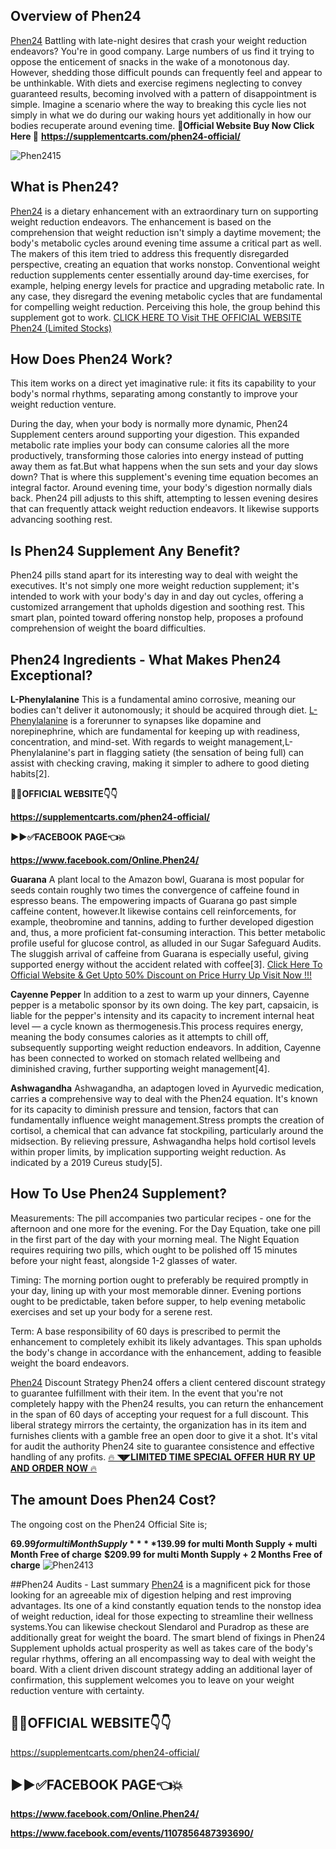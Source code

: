 ## Overview of Phen24
[Phen24](https://supplementcarts.com/phen24-official/) Battling with late-night desires that crash your weight reduction endeavors? You're in good company. Large numbers of us find it trying to oppose the enticement of snacks in the wake of a monotonous day. However, shedding those difficult pounds can frequently feel and appear to be unthinkable. With diets and exercise regimens neglecting to convey guaranteed results, becoming involved with a pattern of disappointment is simple. Imagine a scenario where the way to breaking this cycle lies not simply in what we do during our waking hours yet additionally in how our bodies recuperate around evening time.
**💊Official Website Buy Now Click Here 💊**
**https://supplementcarts.com/phen24-official/**

![Phen2415](https://github.com/user-attachments/assets/2d30ee6c-ae03-41a0-aaf0-633c98a21167)

## What is Phen24?
[Phen24](https://supplementcarts.com/phen24-official/) is a dietary enhancement with an extraordinary turn on supporting weight reduction endeavors. The enhancement is based on the comprehension that weight reduction isn't simply a daytime movement; the body's metabolic cycles around evening time assume a critical part as well. The makers of this item tried to address this frequently disregarded perspective, creating an equation that works nonstop.
Conventional weight reduction supplements center essentially around day-time exercises, for example, helping energy levels for practice and upgrading metabolic rate. In any case, they disregard the evening metabolic cycles that are fundamental for compelling weight reduction. Perceiving this hole, the group behind this supplement got to work.
[CLICK HERE TO Visit THE OFFICIAL WEBSITE Phen24 (Limited Stocks)](https://supplementcarts.com/phen24-official/)

## How Does Phen24 Work?
This item works on a direct yet imaginative rule: it fits its capability to your body's normal rhythms, separating among constantly to improve your weight reduction venture.

During the day, when your body is normally more dynamic, Phen24 Supplement centers around supporting your digestion. This expanded metabolic rate implies your body can consume calories all the more productively, transforming those calories into energy instead of putting away them as fat.But what happens when the sun sets and your day slows down? That is where this supplement's evening time equation becomes an integral factor. Around evening time, your body's digestion normally dials back. Phen24 pill adjusts to this shift, attempting to lessen evening desires that can frequently attack weight reduction endeavors. It likewise supports advancing soothing rest.

## Is Phen24 Supplement Any Benefit?
Phen24 pills stand apart for its interesting way to deal with weight the executives. It's not simply one more weight reduction supplement; it's intended to work with your body's day in and day out cycles, offering a customized arrangement that upholds digestion and soothing rest. This smart plan, pointed toward offering nonstop help, proposes a profound comprehension of weight the board difficulties.

## Phen24 Ingredients - What Makes Phen24 Exceptional?

**L-Phenylalanine**
This is a fundamental amino corrosive, meaning our bodies can't deliver it autonomously; it should be acquired through diet. [L-Phenylalanine](https://supplementcarts.com/phen24-official/) is a forerunner to synapses like dopamine and norepinephrine, which are fundamental for keeping up with readiness, concentration, and mind-set. With regards to weight management,L-Phenylalanine's part in flagging satiety (the sensation of being full) can assist with checking craving, making it simpler to adhere to good dieting habits[2].

**🤩💥OFFICIAL WEBSITE👇👇**

**https://supplementcarts.com/phen24-official/**

**▶▶✅FACEBOOK PAGE👈💥**

**https://www.facebook.com/Online.Phen24/**

**Guarana**
A plant local to the Amazon bowl, Guarana is most popular for seeds contain roughly two times the convergence of caffeine found in espresso beans. The empowering impacts of Guarana go past simple caffeine content, however.It likewise contains cell reinforcements, for example, theobromine and tannins, adding to further developed digestion and, thus, a more proficient fat-consuming interaction. This better metabolic profile useful for glucose control, as alluded in our Sugar Safeguard Audits. The sluggish arrival of caffeine from Guarana is especially useful, giving supported energy without the accident related with coffee[3].
[Click Here To Official Website & Get Upto 50% Discount on Price Hurry Up Visit Now !!!](https://supplementcarts.com/phen24-official/)

**Cayenne Pepper**
In addition to a zest to warm up your dinners, Cayenne pepper is a metabolic sponsor by its own doing. The key part, capsaicin, is liable for the pepper's intensity and its capacity to increment internal heat level — a cycle known as thermogenesis.This process requires energy, meaning the body consumes calories as it attempts to chill off, subsequently supporting weight reduction endeavors. In addition, Cayenne has been connected to worked on stomach related wellbeing and diminished craving, further supporting weight management[4].

**Ashwagandha**
Ashwagandha, an adaptogen loved in Ayurvedic medication, carries a comprehensive way to deal with the Phen24 equation. It's known for its capacity to diminish pressure and tension, factors that can fundamentally influence weight management.Stress prompts the creation of cortisol, a chemical that can advance fat stockpiling, particularly around the midsection. By relieving pressure, Ashwagandha helps hold cortisol levels within proper limits, by implication supporting weight reduction. As indicated by a 2019 Cureus study[5].

## How To Use Phen24 Supplement?
Measurements: The pill accompanies two particular recipes - one for the afternoon and one more for the evening. For the Day Equation, take one pill in the first part of the day with your morning meal. The Night Equation requires requiring two pills, which ought to be polished off 15 minutes before your night feast, alongside 1-2 glasses of water.

Timing: The morning portion ought to preferably be required promptly in your day, lining up with your most memorable dinner. Evening portions ought to be predictable, taken before supper, to help evening metabolic exercises and set up your body for a serene rest.

Term: A base responsibility of 60 days is prescribed to permit the enhancement to completely exhibit its likely advantages. This span upholds the body's change in accordance with the enhancement, adding to feasible weight the board endeavors.

[Phen24](https://supplementcarts.com/phen24-official/) Discount Strategy
Phen24 offers a client centered discount strategy to guarantee fulfillment with their item. In the event that you're not completely happy with the Phen24 results, you can return the enhancement in the span of 60 days of accepting your request for a full discount. This liberal strategy mirrors the certainty, the organization has in its item and furnishes clients with a gamble free an open door to give it a shot. It's vital for audit the authority Phen24 site to guarantee consistence and effective handling of any profits.
[🔥 ◥◤𝐋𝐈𝐌𝐈𝐓𝐄𝐃 𝐓𝐈𝐌𝐄 𝐒𝐏𝐄𝐂𝐈𝐀𝐋 𝐎𝐅𝐅𝐄𝐑 𝐇𝐔𝐑 𝐑𝐘 𝐔𝐏 𝐀𝐍𝐃 𝐎𝐑𝐃𝐄𝐑 𝐍𝐎𝐖 🔥](https://supplementcarts.com/phen24-official/) 

## The amount Does Phen24 Cost?
The ongoing cost on the Phen24 Official Site is;

**$69.99 for multi Month Supply**
**$139.99 for multi Month Supply + multi Month Free of charge**
**$209.99 for multi Month Supply + 2 Months Free of charge**
![Phen2413](https://github.com/user-attachments/assets/c344cc5b-7694-42e9-9b5c-dfc918c6caa4)


##Phen24 Audits - Last summary
[Phen24](https://supplementcarts.com/phen24-official/) is a magnificent pick for those looking for an agreeable mix of digestion helping and rest improving advantages. Its one of a kind constantly equation tends to the nonstop idea of weight reduction, ideal for those expecting to streamline their wellness systems.You can likewise checkout Slendarol and Puradrop as these are additionally great for weight the board.
The smart blend of fixings in Phen24 Supplement upholds actual prosperity as well as takes care of the body's regular rhythms, offering an all encompassing way to deal with weight the board. With a client driven discount strategy adding an additional layer of confirmation, this supplement welcomes you to leave on your weight reduction venture with certainty.

## 🤩💥OFFICIAL WEBSITE👇👇

https://supplementcarts.com/phen24-official/

## ▶▶✅FACEBOOK PAGE👈💥

**https://www.facebook.com/Online.Phen24/**

**https://www.facebook.com/events/1107856487393690/**
